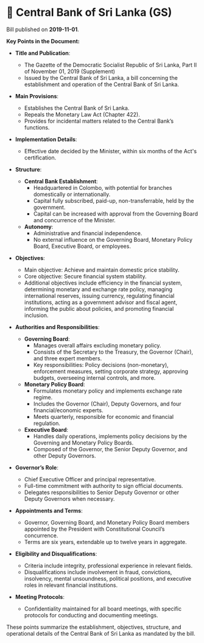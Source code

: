 # 📄  Central Bank of Sri Lanka (GS)

Bill published on **2019-11-01**.

**Key Points in the Document:**

- **Title and Publication**:
  - The Gazette of the Democratic Socialist Republic of Sri Lanka, Part II of November 01, 2019 (Supplement)
  - Issued by the Central Bank of Sri Lanka, a bill concerning the establishment and operation of the Central Bank of Sri Lanka.

- **Main Provisions**:
  - Establishes the Central Bank of Sri Lanka.
  - Repeals the Monetary Law Act (Chapter 422).
  - Provides for incidental matters related to the Central Bank’s functions.

- **Implementation Details**:
  - Effective date decided by the Minister, within six months of the Act's certification.

- **Structure**:
  - **Central Bank Establishment**:
    - Headquartered in Colombo, with potential for branches domestically or internationally.
    - Capital fully subscribed, paid-up, non-transferrable, held by the government.
    - Capital can be increased with approval from the Governing Board and concurrence of the Minister.
  - **Autonomy**:
    - Administrative and financial independence.
    - No external influence on the Governing Board, Monetary Policy Board, Executive Board, or employees.

- **Objectives**:
  - Main objective: Achieve and maintain domestic price stability.
  - Core objective: Secure financial system stability.
  - Additional objectives include efficiency in the financial system, determining monetary and exchange rate policy, managing international reserves, issuing currency, regulating financial institutions, acting as a government advisor and fiscal agent, informing the public about policies, and promoting financial inclusion.

- **Authorities and Responsibilities**:
  - **Governing Board**:
    - Manages overall affairs excluding monetary policy.
    - Consists of the Secretary to the Treasury, the Governor (Chair), and three expert members.
    - Key responsibilities: Policy decisions (non-monetary), enforcement measures, setting corporate strategy, approving budgets, overseeing internal controls, and more.
  - **Monetary Policy Board**:
    - Formulates monetary policy and implements exchange rate regime.
    - Includes the Governor (Chair), Deputy Governors, and four financial/economic experts.
    - Meets quarterly, responsible for economic and financial regulation.
  - **Executive Board**:
    - Handles daily operations, implements policy decisions by the Governing and Monetary Policy Boards.
    - Composed of the Governor, the Senior Deputy Governor, and other Deputy Governors.
  
- **Governor’s Role**:
  - Chief Executive Officer and principal representative.
  - Full-time commitment with authority to sign official documents.
  - Delegates responsibilities to Senior Deputy Governor or other Deputy Governors when necessary.

- **Appointments and Terms**:
  - Governor, Governing Board, and Monetary Policy Board members appointed by the President with Constitutional Council’s concurrence.
  - Terms are six years, extendable up to twelve years in aggregate.

- **Eligibility and Disqualifications**:
  - Criteria include integrity, professional experience in relevant fields.
  - Disqualifications include involvement in fraud, convictions, insolvency, mental unsoundness, political positions, and executive roles in relevant financial institutions.

- **Meeting Protocols**:
  - Confidentiality maintained for all board meetings, with specific protocols for conducting and documenting meetings.

These points summarize the establishment, objectives, structure, and operational details of the Central Bank of Sri Lanka as mandated by the bill.
